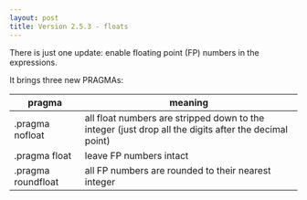 ```yaml
---
layout: post
title: Version 2.5.3 - floats
---
```


There is just one update: enable floating point (FP) numbers in the expressions.

It brings three new PRAGMAs:

| pragma | meaning |
| ------ | ------- |
| .pragma nofloat | all float numbers are stripped down to the integer (just drop all the digits after the decimal point) |
| .pragma float | leave FP numbers intact |
| .pragma roundfloat | all FP numbers are rounded to their nearest integer |